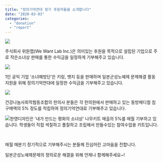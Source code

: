 ```yaml
---
title: "정의기억연대 정기 후원자들을 소개합니다"
date: "2020-03-03"
categories: 
  - "donation"
  - "report"
---
```


![](http://womenandwar.net/kr/wp-content/uploads/2020/03/위원랩.png)

주식회사 위원랩(We Want Lab Inc.)은 의미있는 후원을 목적으로 설립된 기업으로 주로 작은소녀상 판매를 통한 수익금을 일정하게 기부해주고 있습니다.

![](http://womenandwar.net/kr/wp-content/uploads/2020/03/소녀해방단.jpg)

1인 공익 기업 ‘소녀해방단’은 키링, 뱃지 등을 판매하며 일본군성노예제 문제해결 활동 지원을 위해 정의기억연대에 일정한 수익금을 기부해주고 있습니다. 

![](http://womenandwar.net/kr/wp-content/uploads/2020/03/건강나눔사회적협동조합.png)

건강나눔사회적협동조합의 한의사 분들은 각 한의원에서 판매하고 있는 동방메디컬 침 구매액의 5% 정도를 적립하여 정의기억연대로 기부해주고 있습니다.

![](http://womenandwar.net/kr/wp-content/uploads/2020/03/내가만드는평화의소녀상.png)한영디자인은 '내가 만드는 평화의 소녀상' 나무키트 매출의 5%를 매월 기부하고 있습니다. 학생들이 직접 색칠하고 풀칠하고 조립해서 만들수있는 참여수업용 키트입니다.

 

매월 매분기 정기적으로 기부해주시는 분들께 진심어린 고마움을 전합니다.

일본군성노예제문제의 정의로운 해결을 위해 언제나 함께해주세요~!
